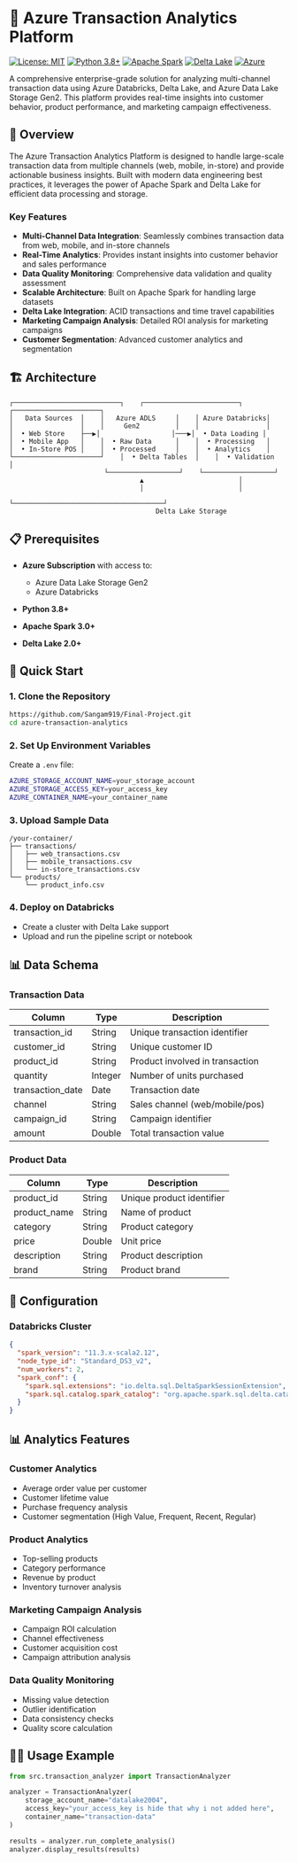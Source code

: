 # 🚀 Azure Transaction Analytics Platform

[![License: MIT](https://img.shields.io/badge/License-MIT-yellow.svg)](https://opensource.org/licenses/MIT)
[![Python 3.8+](https://img.shields.io/badge/python-3.8+-blue.svg)](https://www.python.org/downloads/)
[![Apache Spark](https://img.shields.io/badge/Apache%20Spark-3.0+-orange.svg)](https://spark.apache.org/)
[![Delta Lake](https://img.shields.io/badge/Delta%20Lake-2.0+-green.svg)](https://delta.io/)
[![Azure](https://img.shields.io/badge/Azure-Data%20Lake%20Gen2-blue.svg)](https://azure.microsoft.com/en-us/services/storage/data-lake-storage/)

A comprehensive enterprise-grade solution for analyzing multi-channel transaction data using Azure Databricks, Delta Lake, and Azure Data Lake Storage Gen2. This platform provides real-time insights into customer behavior, product performance, and marketing campaign effectiveness.

## 🎯 Overview

The Azure Transaction Analytics Platform is designed to handle large-scale transaction data from multiple channels (web, mobile, in-store) and provide actionable business insights. Built with modern data engineering best practices, it leverages the power of Apache Spark and Delta Lake for efficient data processing and storage.

### Key Features

* **Multi-Channel Data Integration**: Seamlessly combines transaction data from web, mobile, and in-store channels
* **Real-Time Analytics**: Provides instant insights into customer behavior and sales performance
* **Data Quality Monitoring**: Comprehensive data validation and quality assessment
* **Scalable Architecture**: Built on Apache Spark for handling large datasets
* **Delta Lake Integration**: ACID transactions and time travel capabilities
* **Marketing Campaign Analysis**: Detailed ROI analysis for marketing campaigns
* **Customer Segmentation**: Advanced customer analytics and segmentation

## 🏗️ Architecture

```
┌───────────────────────────┐    ┌────────────────────────┐    ┌──────────────────────┐
│   Data Sources  │    │   Azure ADLS     │    │ Azure Databricks│
│                 │    │     Gen2         │    │                 │
│  • Web Store    ├──▶│                  │───▶│  • Data Loading │
│  • Mobile App   │    │  • Raw Data      │    │  • Processing   │
│  • In-Store POS │    │  • Processed     │    │  • Analytics    │
└──────────────────────┘    │  • Delta Tables  │    │  • Validation   │
                        └──────────────────┘    └──────────────────┘
                                 ▲                        │
                                 │                        │
                                 └──────────────────────────────────────┘
                                     Delta Lake Storage
```

## 📋 Prerequisites

* **Azure Subscription** with access to:

  * Azure Data Lake Storage Gen2
  * Azure Databricks
* **Python 3.8+**
* **Apache Spark 3.0+**
* **Delta Lake 2.0+**

## 🚀 Quick Start

### 1. Clone the Repository

```bash
https://github.com/Sangam919/Final-Project.git
cd azure-transaction-analytics
```

### 2. Set Up Environment Variables

Create a `.env` file:

```bash
AZURE_STORAGE_ACCOUNT_NAME=your_storage_account
AZURE_STORAGE_ACCESS_KEY=your_access_key
AZURE_CONTAINER_NAME=your_container_name
```

### 3. Upload Sample Data

```
/your-container/
├── transactions/
│   ├── web_transactions.csv
│   ├── mobile_transactions.csv
│   └── in-store_transactions.csv
└── products/
    └── product_info.csv
```

### 4. Deploy on Databricks

* Create a cluster with Delta Lake support
* Upload and run the pipeline script or notebook

## 📊 Data Schema

### Transaction Data

| Column            | Type    | Description                     |
| ----------------- | ------- | ------------------------------- |
| transaction\_id   | String  | Unique transaction identifier   |
| customer\_id      | String  | Unique customer ID              |
| product\_id       | String  | Product involved in transaction |
| quantity          | Integer | Number of units purchased       |
| transaction\_date | Date    | Transaction date                |
| channel           | String  | Sales channel (web/mobile/pos)  |
| campaign\_id      | String  | Campaign identifier             |
| amount            | Double  | Total transaction value         |

### Product Data

| Column        | Type   | Description               |
| ------------- | ------ | ------------------------- |
| product\_id   | String | Unique product identifier |
| product\_name | String | Name of product           |
| category      | String | Product category          |
| price         | Double | Unit price                |
| description   | String | Product description       |
| brand         | String | Product brand             |

## 🔧 Configuration

### Databricks Cluster

```json
{
  "spark_version": "11.3.x-scala2.12",
  "node_type_id": "Standard_DS3_v2",
  "num_workers": 2,
  "spark_conf": {
    "spark.sql.extensions": "io.delta.sql.DeltaSparkSessionExtension",
    "spark.sql.catalog.spark_catalog": "org.apache.spark.sql.delta.catalog.DeltaCatalog"
  }
}
```

## 📊 Analytics Features

### Customer Analytics

* Average order value per customer
* Customer lifetime value
* Purchase frequency analysis
* Customer segmentation (High Value, Frequent, Recent, Regular)

### Product Analytics

* Top-selling products
* Category performance
* Revenue by product
* Inventory turnover analysis

### Marketing Campaign Analysis

* Campaign ROI calculation
* Channel effectiveness
* Customer acquisition cost
* Campaign attribution analysis

### Data Quality Monitoring

* Missing value detection
* Outlier identification
* Data consistency checks
* Quality score calculation

## 🏃‍♂️ Usage Example

```python
from src.transaction_analyzer import TransactionAnalyzer

analyzer = TransactionAnalyzer(
    storage_account_name="datalake2004",
    access_key="your_access_key is hide that why i not added here",
    container_name="transaction-data"
)

results = analyzer.run_complete_analysis()
analyzer.display_results(results)
```

